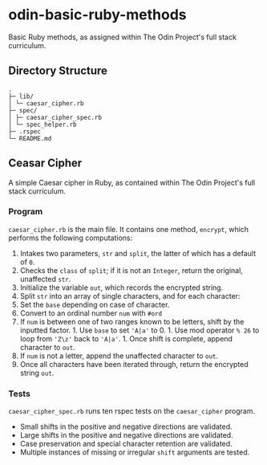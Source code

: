 # odin-basic-ruby-methods

Basic Ruby methods, as assigned within The Odin Project's full stack curriculum. 

## Directory Structure

```
.  
├─ lib/  
│ └─ caesar_cipher.rb  
├─ spec/  
│ ├─ caesar_cipher_spec.rb  
│ └─ spec_helper.rb  
├─ .rspec  
└─ README.md
```

## Ceasar Cipher

A simple Caesar cipher in Ruby, as contained within The Odin Project's full stack curriculum.

### Program

`caesar_cipher.rb` is the main file. It contains one method, `encrypt`, which performs the following computations: 
1. Intakes two parameters, `str` and `split`, the latter of which has a default of `0`.
1. Checks the `class` of `split`; if it is not an `Integer`, return the original, unaffected `str`.
1. Initialize the variable `out`, which records the encrypted string. 
1. Split `str` into an array of single characters, and for each character: 
  1. Set the `base` depending on case of character.
  1. Convert to an ordinal number `num` with `#ord`
  1. If `num` is between one of two ranges known to be letters, shift by the inputted factor. 
    1. Use `base` to set `'A|a'` to 0.
    1. Use mod operator `% 26` to loop from `'Z\z'` back to `'A|a'`.
    1. Once shift is complete, append character to `out`. 
  1. If `num` is not a letter, append the unaffected character to `out`.
1. Once all characters have been iterated through, return the encrypted string `out`. 

### Tests

`caesar_cipher_spec.rb` runs ten rspec tests on the `caesar_cipher` program.
- Small shifts in the positive and negative directions are validated. 
- Large shifts in the positive and negative directions are validated. 
- Case preservation and special character retention are validated.
- Multiple instances of missing or irregular `shift` arguments are tested.
